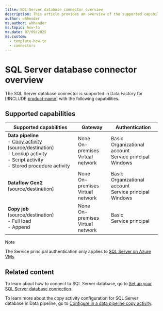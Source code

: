 ```yaml
---
title: SQL Server database connector overview
description: This article provides an overview of the supported capabilities of the SQL Server database connector.
author: whhender
ms.author: whhender
ms.topic: how-to
ms.date: 07/09/2025
ms.custom:
  - template-how-to
  - connectors
---
```


# SQL Server database connector overview

The SQL Server database connector is supported in Data Factory for [!INCLUDE [product-name](../includes/product-name.md)] with the following capabilities.

## Supported capabilities

| Supported capabilities                                                                 | Gateway                        | Authentication   |
|----------------------------------------------------------------------------------------|--------------------------------|------------------|
| **Data pipeline** <br>- [Copy activity](connector-sql-server-copy-activity.md) (source/destination)<br>- Lookup activity<br>- Script activity<br>- Stored procedure activity | None<br> On-premises<br> Virtual network | Basic<br> Organizational account<br> Service principal<br> Windows |
| **Dataflow Gen2** (source/destination)                                                 | None<br> On-premises<br> Virtual network | Basic<br> Organizational account<br> Service principal<br> Windows |
| **Copy job** (source/destination) <br>- Full load<br>- Append | None<br> On-premises<br> Virtual network | Basic<br> Service principal |

> [!NOTE]
> The Service principal authentication only applies to [SQL Server on Azure VMs](/azure/azure-sql/virtual-machines).

## Related content

To learn about how to connect to SQL Server database, go to [Set up your SQL Server database connection](connector-sql-server-database.md).

To learn more about the copy activity configuration for SQL Server database in Data pipeline, go to [Configure in a data pipeline copy activity](connector-sql-server-copy-activity.md).
